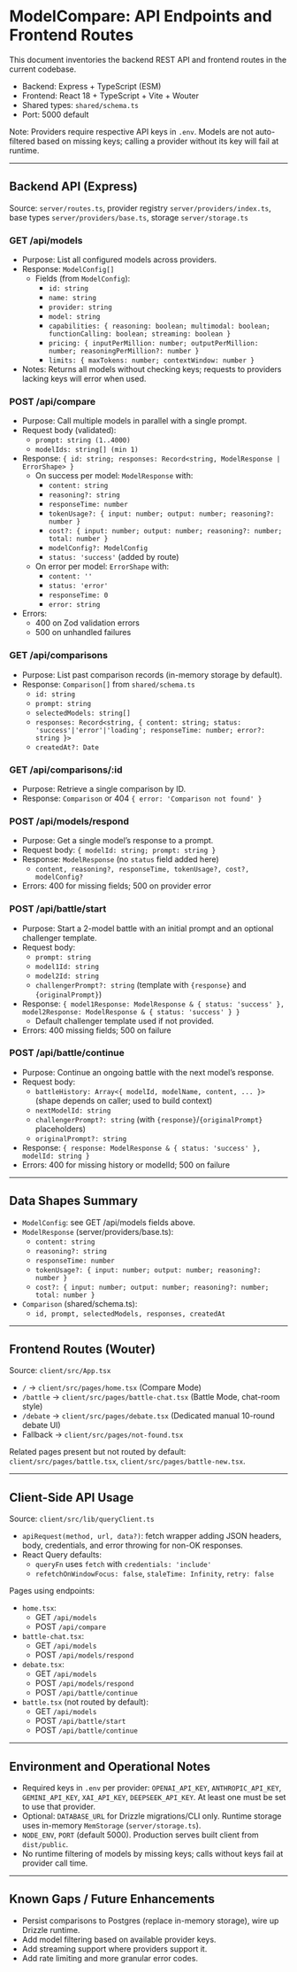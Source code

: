 <!--
File: docs/api-and-routes.md
Purpose: Single-source reference of backend API endpoints and frontend routes, including request/response shapes and notes.
How it works: Derived from the current Express routes in `server/routes.ts`, provider registry in `server/providers/`, shared types in `shared/schema.ts`, and React pages/routes in `client/src/`.
How the project uses it: As a developer and deployment reference for integrating the frontend, validating payloads, planning DB changes, and preparing Railway deployment.
Author: Cascade  GPT-5 (high reasoning)
Date: 2025-08-10
-->

# ModelCompare: API Endpoints and Frontend Routes

This document inventories the backend REST API and frontend routes in the current codebase.

- Backend: Express + TypeScript (ESM)
- Frontend: React 18 + TypeScript + Vite + Wouter
- Shared types: `shared/schema.ts`
- Port: 5000 default

Note: Providers require respective API keys in `.env`. Models are not auto-filtered based on missing keys; calling a provider without its key will fail at runtime.

---

## Backend API (Express)
Source: `server/routes.ts`, provider registry `server/providers/index.ts`, base types `server/providers/base.ts`, storage `server/storage.ts`

### GET /api/models
- Purpose: List all configured models across providers.
- Response: `ModelConfig[]`
  - Fields (from `ModelConfig`):
    - `id: string`
    - `name: string`
    - `provider: string`
    - `model: string`
    - `capabilities: { reasoning: boolean; multimodal: boolean; functionCalling: boolean; streaming: boolean }`
    - `pricing: { inputPerMillion: number; outputPerMillion: number; reasoningPerMillion?: number }`
    - `limits: { maxTokens: number; contextWindow: number }`
- Notes: Returns all models without checking keys; requests to providers lacking keys will error when used.

### POST /api/compare
- Purpose: Call multiple models in parallel with a single prompt.
- Request body (validated):
  - `prompt: string (1..4000)`
  - `modelIds: string[] (min 1)`
- Response: `{ id: string; responses: Record<string, ModelResponse | ErrorShape> }`
  - On success per model: `ModelResponse` with:
    - `content: string`
    - `reasoning?: string`
    - `responseTime: number`
    - `tokenUsage?: { input: number; output: number; reasoning?: number }`
    - `cost?: { input: number; output: number; reasoning?: number; total: number }`
    - `modelConfig?: ModelConfig`
    - `status: 'success'` (added by route)
  - On error per model: `ErrorShape` with:
    - `content: ''`
    - `status: 'error'`
    - `responseTime: 0`
    - `error: string`
- Errors:
  - 400 on Zod validation errors
  - 500 on unhandled failures

### GET /api/comparisons
- Purpose: List past comparison records (in-memory storage by default).
- Response: `Comparison[]` from `shared/schema.ts`
  - `id: string`
  - `prompt: string`
  - `selectedModels: string[]`
  - `responses: Record<string, { content: string; status: 'success'|'error'|'loading'; responseTime: number; error?: string }>`
  - `createdAt?: Date`

### GET /api/comparisons/:id
- Purpose: Retrieve a single comparison by ID.
- Response: `Comparison` or 404 `{ error: 'Comparison not found' }`

### POST /api/models/respond
- Purpose: Get a single model’s response to a prompt.
- Request body: `{ modelId: string; prompt: string }`
- Response: `ModelResponse` (no `status` field added here)
  - `content, reasoning?, responseTime, tokenUsage?, cost?, modelConfig?`
- Errors: 400 for missing fields; 500 on provider error

### POST /api/battle/start
- Purpose: Start a 2-model battle with an initial prompt and an optional challenger template.
- Request body:
  - `prompt: string`
  - `model1Id: string`
  - `model2Id: string`
  - `challengerPrompt?: string` (template with `{response}` and `{originalPrompt}`)
- Response: `{ model1Response: ModelResponse & { status: 'success' }, model2Response: ModelResponse & { status: 'success' } }`
  - Default challenger template used if not provided.
- Errors: 400 missing fields; 500 on failure

### POST /api/battle/continue
- Purpose: Continue an ongoing battle with the next model’s response.
- Request body:
  - `battleHistory: Array<{ modelId, modelName, content, ... }>` (shape depends on caller; used to build context)
  - `nextModelId: string`
  - `challengerPrompt?: string` (with `{response}`/`{originalPrompt}` placeholders)
  - `originalPrompt?: string`
- Response: `{ response: ModelResponse & { status: 'success' }, modelId: string }`
- Errors: 400 for missing history or modelId; 500 on failure

---

## Data Shapes Summary
- `ModelConfig`: see GET /api/models fields above.
- `ModelResponse` (server/providers/base.ts):
  - `content: string`
  - `reasoning?: string`
  - `responseTime: number`
  - `tokenUsage?: { input: number; output: number; reasoning?: number }`
  - `cost?: { input: number; output: number; reasoning?: number; total: number }`
- `Comparison` (shared/schema.ts):
  - `id, prompt, selectedModels, responses, createdAt`

---

## Frontend Routes (Wouter)
Source: `client/src/App.tsx`

- `/` → `client/src/pages/home.tsx` (Compare Mode)
- `/battle` → `client/src/pages/battle-chat.tsx` (Battle Mode, chat-room style)
- `/debate` → `client/src/pages/debate.tsx` (Dedicated manual 10-round debate UI)
- Fallback → `client/src/pages/not-found.tsx`

Related pages present but not routed by default: `client/src/pages/battle.tsx`, `client/src/pages/battle-new.tsx`.

---

## Client-Side API Usage
Source: `client/src/lib/queryClient.ts`

- `apiRequest(method, url, data?)`: fetch wrapper adding JSON headers, body, credentials, and error throwing for non-OK responses.
- React Query defaults:
  - `queryFn` uses `fetch` with `credentials: 'include'`
  - `refetchOnWindowFocus: false`, `staleTime: Infinity`, `retry: false`

Pages using endpoints:
- `home.tsx`:
  - GET `/api/models`
  - POST `/api/compare`
- `battle-chat.tsx`:
  - GET `/api/models`
  - POST `/api/models/respond`
- `debate.tsx`:
  - GET `/api/models`
  - POST `/api/models/respond`
  - POST `/api/battle/continue`
- `battle.tsx` (not routed by default):
  - GET `/api/models`
  - POST `/api/battle/start`
  - POST `/api/battle/continue`

---

## Environment and Operational Notes
- Required keys in `.env` per provider: `OPENAI_API_KEY`, `ANTHROPIC_API_KEY`, `GEMINI_API_KEY`, `XAI_API_KEY`, `DEEPSEEK_API_KEY`. At least one must be set to use that provider.
- Optional: `DATABASE_URL` for Drizzle migrations/CLI only. Runtime storage uses in-memory `MemStorage` (`server/storage.ts`).
- `NODE_ENV`, `PORT` (default 5000). Production serves built client from `dist/public`.
- No runtime filtering of models by missing keys; calls without keys fail at provider call time.

---

## Known Gaps / Future Enhancements
- Persist comparisons to Postgres (replace in-memory storage), wire up Drizzle runtime.
- Add model filtering based on available provider keys.
- Add streaming support where providers support it.
- Add rate limiting and more granular error codes.
